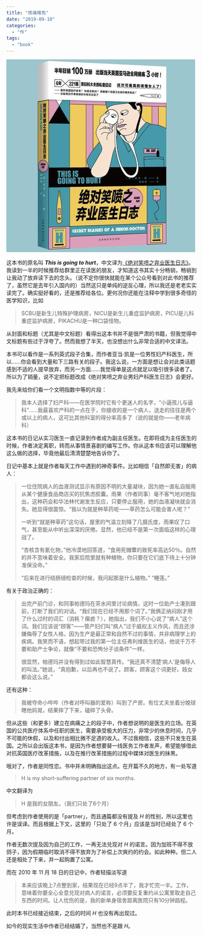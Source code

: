 ```yaml
---
title: "疼痛难免"
date: "2019-09-10"
categories: 
  - "作"
tags: 
  - "book"
---
```


![](https://raw.githubusercontent.com/catbaron0/pic/main/images/2023221102349.png)

这本书的原名叫 _**This is going to hurt**_，中文译为[《绝对笑喷之弃业医生日志》](https://book.douban.com/subject/30293663/)。我读到一半的时候推荐给群里正在读医的朋友，才知道这书其实十分畅销，畅销到让我动了放弃读下去的念头。（说不定你很快就能在某个公众号看到对此书的推荐了，虽然它是去年引入国内的）当然这只是单纯的逆反心理，所以我还是老老实实读完了。确实挺好看的，还是推荐给各位。更何况你还能在注释中学到很多奇怪的医学知识，比如

> SCBU是新生儿特殊护理病房，NICU是新生儿重症监护病房，PICU是儿科重症监护病房，PIKACHU是一种口袋怪物。

从封面和标题（尤其是中文标题）看得出这本书并不是很严肃的书籍，但我觉得中文标题有些过于浮夸了。然而我想了半天，也没想出什么非常合适的中文译法。

本书可以看作是一系列英式段子合集，而作者亚当·凯是一位男性妇产科医生，所以……你会看到大量和下三路有关的段子。我这么说，一方面是想让会对此类话题感到不适的人提早放弃，而另一方面……我觉得单是这点就足以吸引很多读者了。所以为了销量，说不定把标题改成《绝对笑喷之弃业男妇产科医生日志》会更好。

我先来给你们看一个文明指数中等的片段：

> 我本人选择了妇产科——在医学院时它有个更迷人的名字，“小逼孩儿与逼科”……我最喜欢产科的一点在于，你接收的是一个病人，送走的往往是两个或以上的病人，这可比其他科室的得分率高多了（说的就是你——老年病科）

这本书的日记从实习医生一直记录到作者成为副主任医生。在即将成为主任医生的时候，作者决定离职，转而从事情景喜剧的编写工作。你从这本书应该可以理解他这么做的选择，毕竟他最后清清楚楚地告诉你了。

日记中基本上就是作者每天工作中遇到的神奇事件。比如相信「自然即无害」的病人：

> 一位住院病人的血液测试显示有原因不明的大量凝块，因为她一直私自服用从某个健康食品商店买的抗焦虑胶囊。雨果（作者同事）毫不客气地对她指出，这种药会和华法林代谢发生反应，只要停止服用，她的血液凝块就会消失。她显得很震惊。“我以为就是种草药呢——草药怎么可能会害人呢？”
> 
> 一听到“就是种草药”这句话，屋里的气温立刻降了几摄氏度，雨果叹了口气，甚至能从中听出深深的厌倦。显然，他已经不是第一次面临这样的心理战了。
> 
> “杏核含有氰化物，”他冷漠地回答道，“食用死帽蕈的致死率高达50％。自然的并不意味着安全。我家后院里就有种植物，你只要在它们底下待上十分钟准保没命。”
> 
> “后来在进行结肠镜检查的时候，我问起那是什么植物。” “睡莲。”

有关于政治正确的：

> 出完产前门诊，和同事帕德玛在茶水间里讨论病情，这时一位助产士凑到跟前，打断了我们的对话。“我们现在已经不用那个词了。”我俩正纳闷刚才用了什么过时的词汇（消耗？瘰疬？），她指出，我们不小心说了“病人”这个词。我们应该说“顾客”——管产妇们叫“病人”过于威权主义作风，而且还涉嫌侮辱了女性人格，因为生产是最正常和自然不过的事情，并非病理学上的疾病。我笑而不语，想起带过我的第一位主任弗利维医生的话，他说千万不要和助产士争论，就像“不要和恐怖分子谈条件”一样。
> 
> 很显然，帕德玛并没有得到过如此智慧真传。“我还真不清楚‘病人’是侮辱人的叫法。”她说，“真抱歉，以后再也不说了。顾客，顾客这个词更好。妓女都会这么说。”

还有这种：

> 我被夺命小哔哔（作者对呼叫器的爱称）叫到了产房。有位丈夫坐着分娩球瞎他妈晃，结果摔了下来，磕碎了头骨。

但从这些（和更多）建立在病痛之上的段子中，作者想说明的是医生的立场。在英国的公共医疗体系中任职的医生，需要承受极大的压力，非常少的休息时间，几乎不可能的休假，以及和付出相比微不足道的收入。不过我相信，这些不只发生在英国。之所以会出版这本书，是因为作者想要替一线医务工作者发声，希望能够借此对抗英国医疗改革措施，以及在推行改革措施的过程中媒体对医生的抹黑。

哦对了，作者是同性恋。书中并未明确指出这点。在开篇不久的地方，有一处写道

> H is my short-suffering partner of six months.

中文翻译为

> H 是我的女朋友。（我们只处了6个月）

但考虑到作者使用的是「partner」，而且通篇都没有提及 _H_ 的性别，所以这里也许是误译。而且根据上下文，这里的「只处了 6 个月」应该是当时已经处了 6 个月。

作者无数次提及因为自己的工作，一再无法兑现对 _H_ 的诺言。因为加班不得不放鸽子，因为假期临时取消不得不放弃为了补偿上次爽约的约会。如此种种。但二人还是相处了下来，并一起购置了公寓。

而在 2010 年 11 月 18 日的日记中，作者轻描淡写道

> 本来应该晚上7点整到家，结果现在已经9点半了，我才忙完一半。工作，意味着你要全心全意兑现对病人的诺言，必须要反复重约从公寓里取走自己东西的时间。让人忧伤的是，我的新单身宿舍距离医院只有10分钟路程。

此时本书已经接近结束，之后的时间 _H_ 也没有再出现过。

如今的现实生活中作者已经结婚了，当然也不是跟 _H_。
